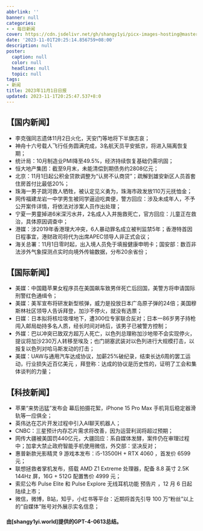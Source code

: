 ```yaml
---
abbrlink: ''
banner: null
categories:
- - 每日新闻
cover: https://cdn.jsdelivr.net/gh/shangy1yi/picx-images-hosting@master/xw.1a15yyeng45c.webp
date: '2023-11-01T20:25:14.856759+08:00'
description: null
poster:
  caption: null
  color: null
  headline: null
  topic: null
tags:
- 新闻
title: 2023年11月1日日报
updated: 2023-11-1T20:25:47.537+8:0
---
```

## 【国内新闻】

* 李克强同志遗体11月2日火化，天安门等地将下半旗志哀；
* 神舟十六号载人飞行任务圆满完成，3名航天员平安抵京，将进入隔离恢复期；
* 统计局：10月制造业PMI降至49.5%，经济持续恢复基础仍需巩固；
* 恒大地产集团：截至9月末，未能清偿到期债务约2808亿元；
* 北京：11月1日起公积金贷款调整为“认房不认商贷”；疏解到雄安新区人员首套住房首付比最低20%；
* 珠海一男子跳河救人牺牲，被认定见义勇为，珠海市政发放110万元抚恤金；
* 网传福建龙岩一中学男生被同学逼迫吃粪便，警方回应：涉及未成年人，不予公开案件详情，将依法对涉案人员作出处理；
* 宁夏一男童掉进6米深污水井，2名成人入井施救死亡，官方回应：儿童正在救治，具体原因调查中；
* 港媒：涉2019年香港理大冲突，6人暴动罪名成立被判监禁5年；香港特首因日程事宜，港财政司将代为出席APEC领导人非正式会议；
* 海关总署：11月1日零时起，出入境人员免于填报健康申明卡；国安部：数百非法涉外气象探测点实时向境外传输数据，分布20余省份；

## 【国际新闻】

* 美媒：中国籍苹果女程序员在美国飙车致男伴死亡后回国，美警方将申请国际刑警红色通缉令；
* 美媒：美军宣布将研发新型核弹，威力是投放日本广岛原子弹的24倍；美国穆斯林社区领导人告诉拜登，加沙不停火，就没有选票；
* 日媒：日本拟将核垃圾埋地下，遭300位专家联合反对；日本一86岁男子持枪闯入邮局劫持多名人质，经长时间对峙后，该男子已被警方控制；
* 外媒：巴以冲突已致双方超万人死亡，以色列总理称加沙地带不会实现停火，提议将加沙230万人转移至埃及；也门胡塞武装对以色列进行大规模打击，以报复以色列对哈马斯发动的打击；
* 美媒：UAW与通用汽车达成协议，加薪25%破纪录，结束长达6周的罢工运动，行业损失近百亿美元 ，拜登称：达成的协议是历史性的，证明了工会和集体谈判的力量；

## 【科技新闻】

* 苹果“来势迅猛”发布会 幕后拍摄花絮，iPhone 15 Pro Max 手机背后稳定器滑轨等一应俱全；
* 英伟达在芯片开发过程中引入AI聊天机器人；
* CNBC：三星预计内存芯片需求将改善，因为运营利润将超过预期；
* 网传大疆被美国罚440亿元，大疆回应：系自媒体发酵，案件仍在审理过程中；加拿大禁止政府智能手机使用微信，外交部：坚决反对；
* 惠普新款光影精灵 9 游戏本发布：i5-13500H + RTX 4060 ，首发价 6599 元；
* 联想拯救者掌机发布，搭载 AMD Z1 Extreme 处理器，配备 8.8 英寸 2.5K 144Hz 屏，16G + 512G 配置售价 4999 元；
* 索尼公布 Pulse Elite 和 Pulse Explore 无线耳机功能 预告片 ，12 月 6 日起陆续上市；
* 微信，微博，B站，知乎，小红书等平台：近期将首先引导 100 万“粉丝”以上的“自媒体”账号对外展示实名信息；

#### 由[shangy1yi.world]提供的GPT-4-0613总结。
